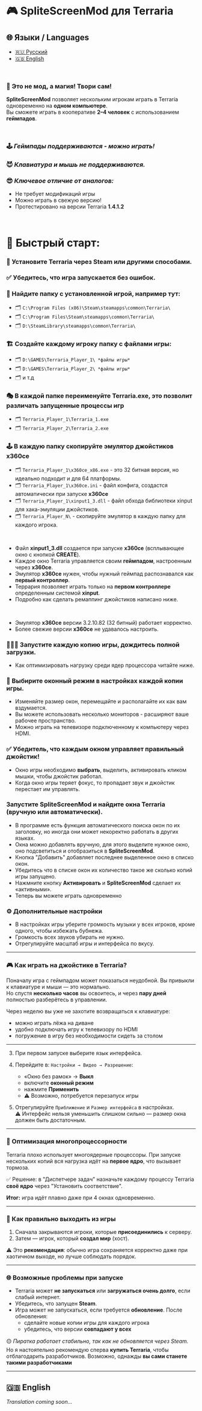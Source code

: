 # 🎮 SpliteScreenMod для Terraria

## 🌐 Языки / Languages
- [🇷🇺 Русский](#русский)
- [🇬🇧 English](#english)

<br>

### 🔮 Это не мод, а магия! Твори сам!
**SpliteScreenMod** позволяет нескольким игрокам играть в Terraria одновременно на **одном компьютере**.  
Вы сможете играть в кооперативе **2–4 человек** с использованием **геймпадов**.  

<br>

### 🕹️ ***Геймпады поддерживаются - можно играть!***
### 😈 ***Клавиатура и мышь не поддерживаются.***
### 😎 ***Ключевое отличие от аналогов:***
- Не требует модификаций игры
- Можно играть в свежую версию!
- Протестировано на версии Terraria **1.4.1.2**

<br>

# 🚀 Быстрый старт:

### 🎁 Установите Terraria через Steam или другими способами.

### ✅ Убедитесь, что игра запускается без ошибок.

### 🔎 Найдите папку с установленной игрой, например тут:
- 🗂️ `C:\Program Files (x86)\Steam\steamapps\common\Terraria\`
- 🗂️ `C:\Program Files\Steam\steamapps\common\Terraria\`
- 🗂️ `D:\SteamLibrary\steamapps\common\Terraria\`

### 🏗️ Создайте каждому игроку папку с файлами игры:
- 🗂️ `D:\GAMES\Terraria_Player_1\ *файлы игры*`
- 🗂️ `D:\GAMES\Terraria_Player_2\ *файлы игры*`
- 🗂️ и т.д

### 🎭 В каждой папке переименуйте Terraria.exe, это позволит различать запущенные процессы игр
- 🗂️ `Terraria_Player_1\Terraria_1.exe`
- 🗂️ `Terraria_Player_2\Terraria_2.exe`

### 🕹️ В каждую папку скопируйте эмулятор джойстиков **x360ce**
- 🗂️  `Terraria_Player_1\x360ce_x86.exe` - это 32 битная версия, но идеально подходит и для 64 платформы.
- 🗂️  `Terraria_Player_1\x360ce.ini` - файл конфига, создастся автоматически при запуске **x360ce**
- 🗂️  `Terraria_Player_1\xinput1_3.dll` - файл обхода библиотеки xinput для хака-эмуляции джойстиков.
- 🗂️  `Terraria_Player_N\` - скопируйте эмулятор в каждую папку для каждого игрока.
<br>

- Файл **xinput1_3.dll** создается при запуске **x360ce** (всплывающее окно с кнопкой **CREATE**).
- Каждое окно Terraria управляется своим **геймпадом**, настроенным через **x360ce**.
- Эмулятор **x360ce** нужен, чтобы нужный геймпад распознавался как **первый контроллер**.
- Террария позволяет играть только на **первом контроллере** определенным системой **xinput**.
- Подробно как сделать ремаппинг джойстиков написано ниже.
<br>

- Эмулятор **x360ce** версии 3.2.10.82 (32 битный) работает корректно.
- Более свежие версии **x360ce** не удавалось настроить.

### 🏃🏻‍♀️ Запустите каждую копию игры, дождитесь полной загрузки.
- Как оптимизировать нагрузку среди ядер процессора читайте ниже.

### 🔲 Выбирите **оконный режим** в настройках каждой копии игры.
- Изменяйте размер окон, перемещайте и располагайте их как вам вздумается.
- Вы можете использовать несколько мониторов - расширяют ваше рабочее пространство.
- Можно играть на телевизоре подключенному к компьютеру через HDMI.

### ✅ Убедитель, что каждым окном управляет правильный джойстик!
- Окно игры необходимо **выбрать**, выделить, активировать кликом мышки, чтобы джойстик работал.
- Когда окно игры теряет фокус, то пропадает звук и джойстик перестает им управлять.
  
### Запустите **SpliteScreenMod** и найдите окна Terraria (вручную или автоматически).
- В программе есть функция автоматического поиска окон по их заголовку, но иногда они может некоректно работать в других языках.
- Окна можно добавлять вручную, для этого выделите нужное окно, оно подсветиться и отобразиться в **SpliteScreenMod**.
- Кнопка "Добавить" добавляет последнее выделенное окно в списко окон.
- Убедитесь что в списке окон их количество такое же сколько копий игры запущено.
- Нажмните кнопку **Активировать** и **SpliteScreenMod** сделает их «активными».
- Теперь вы можете играть одновременно

### ⚙️ Дополнительные настройки
- В настройках игры уберите громкость музыки у всех игроков, кроме одного, чтобы избежать бубнежа.
- Громкость всех звуков убирать не нужно.
- Отрегулируйте масштаб игры и интерфейса по вкусу.

---

### 🎮 Как играть на джойстике в Terraria?

Поначалу игра с геймпадом может показаться неудобной. Вы привыкли к клавиатуре и мыши — это нормально.  
Но спустя **несколько часов** вы освоитесь, и через **пару дней** полностью разберётесь в управлении.  

Через неделю вы уже не захотите возвращаться к клавиатуре:  
- можно играть лёжа на диване  
- удобно подключать игру к телевизору по HDMI  
- погружение в игру без необходимости сидеть за столом

---


3. При первом запуске выберите язык интерфейса.  
4. Перейдите в: `Настройки → Видео → Разрешение`:  
   - «Окно без рамок» → **Выкл**  
   - включите **оконный режим**  
   - нажмите **Применить**  
   - ⚠️ Возможно, потребуется перезапуск игры  


8. Отрегулируйте `Приближение` и `Размер интерфейса` в настройках.  
   ⚠️ Интерфейс нельзя уменьшить слишком сильно — размер окна должен быть достаточным.

---

### 🧠 Оптимизация многопроцессорности

Terraria плохо использует многоядерные процессоры. При запуске нескольких копий вся нагрузка идёт на **первое ядро**, что вызывает тормоза.

✅ Решение: в "Диспетчере задач" назначьте каждому процессу Terraria **своё ядро** через "Установить соответствие".

**Итог:** игра идёт плавно даже при 4 окнах одновременно.

---

### 🧼 Как правильно выходить из игры

1. Сначала закрываются игроки, которые **присоединились** к серверу.  
2. Затем — игрок, который **создал мир** (хост).  

⚠️ Это **рекомендация**: обычно игра сохраняется корректно даже при хаотичном выходе, но лучше соблюдать порядок.

---

### 🌐 Возможные проблемы при запуске

- Terraria может **не запускаться** или **загружаться очень долго**, если слабый интернет.  
- Убедитесь, что запущен **Steam**.  
- Игра может не запускаться, если требуется **обновление**. После обновления:
  - сделайте новые копии игры для каждого игрока  
  - убедитесь, что версии **совпадают у всех**  

🟡 *Пиратка работает стабильно, так как не обновляется через Steam.*
Но я настоятельно рекомендую сперва **купить Terraria**, чтобы отблагодарить разработчиков.
Возможно, однажды **вы сами станете такими разработчиками**

---

## 🇬🇧 English

*Translation coming soon...*

